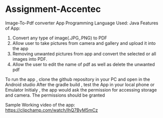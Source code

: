 # Assignment-Accentec
Image-To-Pdf converter App
Programming Language Used: Java
Features of App:
1) Convert any type of image(.JPG,.PNG) to PDF
2) Allow user to take pictures from camera and gallery and upload it into the app
3) Removing unwanted pictures from app and convert the selected or all images into PDF.
4) Allow the user to edit the name of pdf as well as delete the unwanted pdf

To run the app , clone the github repository in your PC and open in the Android studio
After the gradle build , test the App in your local phone or Emulator
Initialy , the app would ask the permission for accessing storage and camera. The permissions should be granted

Sample Working video of the app:
https://clipchamp.com/watch/lhQ7ByM5mCz
